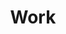 ---
id: home
blueprint: pages
title: Work
template: home
updated_by: 20afbc48-a67b-499d-803b-8e3bff7cf603
updated_at: 1642908381
---